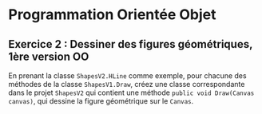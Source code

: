 # Programmation Orientée Objet

## Exercice 2 : Dessiner des figures géométriques, 1ère version OO

En prenant la classe `ShapesV2.HLine` comme exemple, pour chacune des méthodes de la classe `ShapesV1.Draw`, créez une classe correspondante dans le projet `ShapesV2` qui contient une méthode `public void Draw(Canvas canvas)`, qui dessine la figure géométrique sur le `Canvas`.